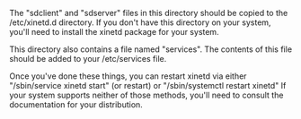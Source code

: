 The "sdclient" and "sdserver" files in this directory should be copied to the
/etc/xinetd.d directory.  If you don't have this directory on your system,
you'll need to install the xinetd package for your system.

This directory also contains a file named "services".  The contents of this
file should be added to your /etc/services file.

Once you've done these things, you can restart xinetd via either 
"/sbin/service xinetd start" (or restart) or "/sbin/systemctl restart xinetd"
If your system supports neither of those methods, you'll need to consult the
documentation for your distribution.

